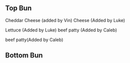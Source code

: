 ## Top Bun
Cheddar Cheese (added by Vin)
Cheese (Added by Luke)

Lettuce (Added by Luke)
beef patty (Added by Caleb)

beef patty(Added by Caleb)

## Bottom Bun